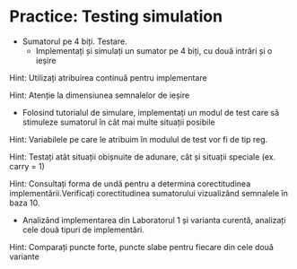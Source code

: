 # Practice: Testing simulation

 - Sumatorul pe 4 biți. Testare.
   - Implementați și simulați un sumator pe 4 biți, cu două intrări și o ieșire

Hint: Utilizați atribuirea continuă pentru implementare

Hint: Atenție la dimensiunea semnalelor de ieșire
   - Folosind tutorialul de simulare, implementați un modul de test care să stimuleze sumatorul în cât mai multe situații posibile

Hint: Variabilele pe care le atribuim în modulul de test vor fi de tip reg.

Hint: Testați atât situații obișnuite de adunare, cât și situații speciale (ex. carry = 1)

Hint: Consultați forma de undă pentru a determina corectitudinea implementării.Verificați corectitudinea sumatorului vizualizând semnalele în baza 10.
   - Analizând implementarea din Laboratorul 1 și varianta curentă, analizați cele două tipuri de implementări.
   
Hint: Comparați puncte forte, puncte slabe pentru fiecare din cele două variante